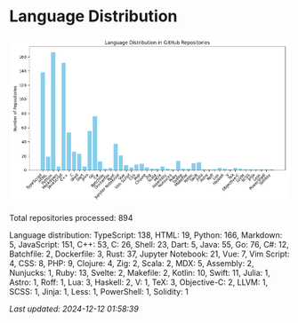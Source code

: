 # Language Distribution

![Language Distribution Chart](language_distribution_bar_chart.png)

Total repositories processed: 894

Language distribution:
TypeScript: 138, HTML: 19, Python: 166, Markdown: 5, JavaScript: 151, C++: 53, C: 26, Shell: 23, Dart: 5, Java: 55, Go: 76, C#: 12, Batchfile: 2, Dockerfile: 3, Rust: 37, Jupyter Notebook: 21, Vue: 7, Vim Script: 4, CSS: 8, PHP: 9, Clojure: 4, Zig: 2, Scala: 2, MDX: 5, Assembly: 2, Nunjucks: 1, Ruby: 13, Svelte: 2, Makefile: 2, Kotlin: 10, Swift: 11, Julia: 1, Astro: 1, Roff: 1, Lua: 3, Haskell: 2, V: 1, TeX: 3, Objective-C: 2, LLVM: 1, SCSS: 1, Jinja: 1, Less: 1, PowerShell: 1, Solidity: 1


_Last updated: 2024-12-12 01:58:39_
